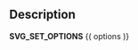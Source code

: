 ﻿<!-- SVG_SET_OPTIONS ( Param_1 ) -> Param_1 (Long Integer)-->## Description **SVG\_SET\_OPTIONS** {( options )}